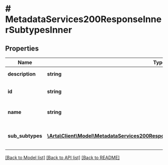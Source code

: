 # # MetadataServices200ResponseInnerSubtypesInner

## Properties

Name | Type | Description | Notes
------------ | ------------- | ------------- | -------------
**description** | **string** | A long form description | [optional]
**id** | **string** | The ID representing the resource | [optional]
**name** | **string** | A brief title for the resource | [optional]
**sub_subtypes** | [**\Arta\Client\Model\MetadataServices200ResponseInnerSubtypesInnerSubSubtypesInner[]**](MetadataServices200ResponseInnerSubtypesInnerSubSubtypesInner.md) | The subtypes for this resource | [optional]

[[Back to Model list]](../../README.md#models) [[Back to API list]](../../README.md#endpoints) [[Back to README]](../../README.md)
